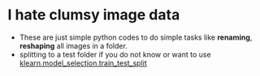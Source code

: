 # I hate clumsy image data 

* These are just simple python codes to do simple tasks like **renaming**, **reshaping** all images in a folder. 
* splitting to a test folder if you do not know or want to use [klearn.model_selection.train_test_split](https://scikit-learn.org/stable/modules/generated/sklearn.model_selection.train_test_split.html)
